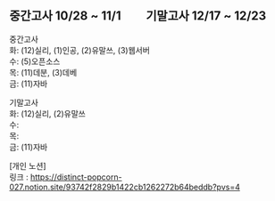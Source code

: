 ## 중간고사 10/28 ~ 11/1 &nbsp;&nbsp;&nbsp;&nbsp;&nbsp;&nbsp;&nbsp; 기말고사 12/17 ~ 12/23

중간고사<br>
화: (12)실리, (1)인공, (2)유말쓰, (3)웹서버 <br>
수: (5)오픈소스<br>
목: (11)데분, (3)데베<br>
금: (11)자바  <br>

기말고사<br>
화: (12)실리, (2)유말쓰 <br>
수: <br>
목: <br>
금: (11)자바 <br>




[개인 노션]   <br>
링크 : <https://distinct-popcorn-027.notion.site/93742f2829b1422cb1262272b64beddb?pvs=4>
